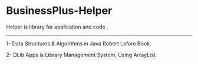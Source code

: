 # BusinessPlus-Helper

Helper is library for application and code .
____________________________________________

1- Data Structures & Algorithms in Java  Robert Lafore Book.

2- DLib Apps is Library Management System, Using ArrayList.


